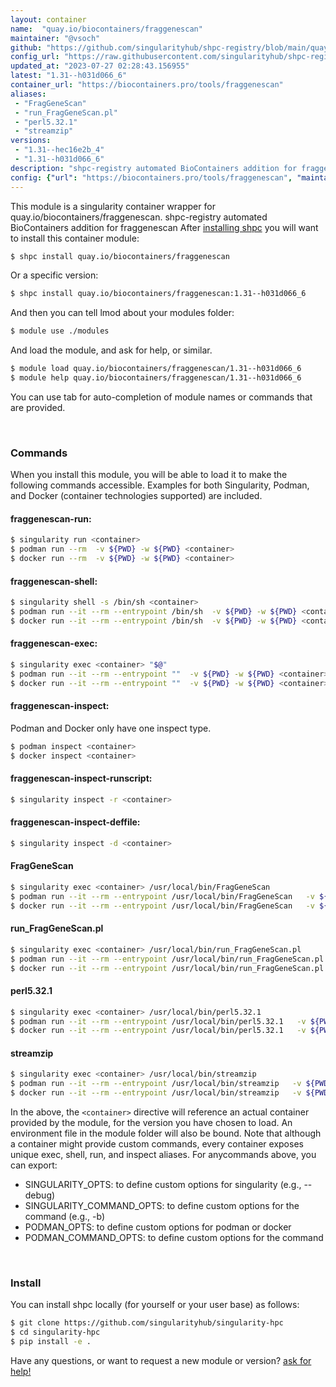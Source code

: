 ```yaml
---
layout: container
name:  "quay.io/biocontainers/fraggenescan"
maintainer: "@vsoch"
github: "https://github.com/singularityhub/shpc-registry/blob/main/quay.io/biocontainers/fraggenescan/container.yaml"
config_url: "https://raw.githubusercontent.com/singularityhub/shpc-registry/main/quay.io/biocontainers/fraggenescan/container.yaml"
updated_at: "2023-07-27 02:28:43.156955"
latest: "1.31--h031d066_6"
container_url: "https://biocontainers.pro/tools/fraggenescan"
aliases:
 - "FragGeneScan"
 - "run_FragGeneScan.pl"
 - "perl5.32.1"
 - "streamzip"
versions:
 - "1.31--hec16e2b_4"
 - "1.31--h031d066_6"
description: "shpc-registry automated BioContainers addition for fraggenescan"
config: {"url": "https://biocontainers.pro/tools/fraggenescan", "maintainer": "@vsoch", "description": "shpc-registry automated BioContainers addition for fraggenescan", "latest": {"1.31--h031d066_6": "sha256:3f526607afa5c14ac82543d109ebf9e411fb2e7f742b874de3bb789911965abb"}, "tags": {"1.31--hec16e2b_4": "sha256:aa423a24228d6ea9b6916e4e48aa9d2c000c8786ddcbd9de3194474c5b4ce00b", "1.31--h031d066_6": "sha256:3f526607afa5c14ac82543d109ebf9e411fb2e7f742b874de3bb789911965abb"}, "docker": "quay.io/biocontainers/fraggenescan", "aliases": {"FragGeneScan": "/usr/local/bin/FragGeneScan", "run_FragGeneScan.pl": "/usr/local/bin/run_FragGeneScan.pl", "perl5.32.1": "/usr/local/bin/perl5.32.1", "streamzip": "/usr/local/bin/streamzip"}}
---
```


This module is a singularity container wrapper for quay.io/biocontainers/fraggenescan.
shpc-registry automated BioContainers addition for fraggenescan
After [installing shpc](#install) you will want to install this container module:


```bash
$ shpc install quay.io/biocontainers/fraggenescan
```

Or a specific version:

```bash
$ shpc install quay.io/biocontainers/fraggenescan:1.31--h031d066_6
```

And then you can tell lmod about your modules folder:

```bash
$ module use ./modules
```

And load the module, and ask for help, or similar.

```bash
$ module load quay.io/biocontainers/fraggenescan/1.31--h031d066_6
$ module help quay.io/biocontainers/fraggenescan/1.31--h031d066_6
```

You can use tab for auto-completion of module names or commands that are provided.

<br>

### Commands

When you install this module, you will be able to load it to make the following commands accessible.
Examples for both Singularity, Podman, and Docker (container technologies supported) are included.

#### fraggenescan-run:

```bash
$ singularity run <container>
$ podman run --rm  -v ${PWD} -w ${PWD} <container>
$ docker run --rm  -v ${PWD} -w ${PWD} <container>
```

#### fraggenescan-shell:

```bash
$ singularity shell -s /bin/sh <container>
$ podman run --it --rm --entrypoint /bin/sh  -v ${PWD} -w ${PWD} <container>
$ docker run --it --rm --entrypoint /bin/sh  -v ${PWD} -w ${PWD} <container>
```

#### fraggenescan-exec:

```bash
$ singularity exec <container> "$@"
$ podman run --it --rm --entrypoint ""  -v ${PWD} -w ${PWD} <container> "$@"
$ docker run --it --rm --entrypoint ""  -v ${PWD} -w ${PWD} <container> "$@"
```

#### fraggenescan-inspect:

Podman and Docker only have one inspect type.

```bash
$ podman inspect <container>
$ docker inspect <container>
```

#### fraggenescan-inspect-runscript:

```bash
$ singularity inspect -r <container>
```

#### fraggenescan-inspect-deffile:

```bash
$ singularity inspect -d <container>
```


#### FragGeneScan

```bash
$ singularity exec <container> /usr/local/bin/FragGeneScan
$ podman run --it --rm --entrypoint /usr/local/bin/FragGeneScan   -v ${PWD} -w ${PWD} <container> -c " $@"
$ docker run --it --rm --entrypoint /usr/local/bin/FragGeneScan   -v ${PWD} -w ${PWD} <container> -c " $@"
```


#### run_FragGeneScan.pl

```bash
$ singularity exec <container> /usr/local/bin/run_FragGeneScan.pl
$ podman run --it --rm --entrypoint /usr/local/bin/run_FragGeneScan.pl   -v ${PWD} -w ${PWD} <container> -c " $@"
$ docker run --it --rm --entrypoint /usr/local/bin/run_FragGeneScan.pl   -v ${PWD} -w ${PWD} <container> -c " $@"
```


#### perl5.32.1

```bash
$ singularity exec <container> /usr/local/bin/perl5.32.1
$ podman run --it --rm --entrypoint /usr/local/bin/perl5.32.1   -v ${PWD} -w ${PWD} <container> -c " $@"
$ docker run --it --rm --entrypoint /usr/local/bin/perl5.32.1   -v ${PWD} -w ${PWD} <container> -c " $@"
```


#### streamzip

```bash
$ singularity exec <container> /usr/local/bin/streamzip
$ podman run --it --rm --entrypoint /usr/local/bin/streamzip   -v ${PWD} -w ${PWD} <container> -c " $@"
$ docker run --it --rm --entrypoint /usr/local/bin/streamzip   -v ${PWD} -w ${PWD} <container> -c " $@"
```



In the above, the `<container>` directive will reference an actual container provided
by the module, for the version you have chosen to load. An environment file in the
module folder will also be bound. Note that although a container
might provide custom commands, every container exposes unique exec, shell, run, and
inspect aliases. For anycommands above, you can export:

 - SINGULARITY_OPTS: to define custom options for singularity (e.g., --debug)
 - SINGULARITY_COMMAND_OPTS: to define custom options for the command (e.g., -b)
 - PODMAN_OPTS: to define custom options for podman or docker
 - PODMAN_COMMAND_OPTS: to define custom options for the command

<br>

### Install

You can install shpc locally (for yourself or your user base) as follows:

```bash
$ git clone https://github.com/singularityhub/singularity-hpc
$ cd singularity-hpc
$ pip install -e .
```

Have any questions, or want to request a new module or version? [ask for help!](https://github.com/singularityhub/singularity-hpc/issues)